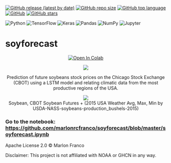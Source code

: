 [![GitHub release (latest by date)](https://img.shields.io/github/v/release/marlonrcfranco/soyforecast)](https://github.com/marlonrcfranco/soyforecast/releases)
[![GitHub repo size](https://img.shields.io/github/repo-size/marlonrcfranco/soyforecast)](https://github.com/marlonrcfranco/soyforecast)
[![GitHub top language](https://img.shields.io/github/languages/top/marlonrcfranco/soyforecast)](https://github.com/marlonrcfranco/soyforecast)
[![GitHub](https://img.shields.io/github/license/marlonrcfranco/soyforecast)](https://github.com/marlonrcfranco/soyforecast/blob/master/LICENSE)
[![GitHub stars](https://img.shields.io/github/stars/marlonrcfranco/soyforecast?style=social)](https://github.com/marlonrcfranco/soyforecast/stargazers)

![Python](https://img.shields.io/badge/python%20-%2314354C.svg?style=flat-square&logo=python&logoColor=white)
![TensorFlow](https://img.shields.io/badge/TensorFlow%20-%23FF6F00.svg?&style=flat-square&logo=TensorFlow&logoColor=white)
![Keras](https://img.shields.io/badge/Keras%20-%23D00000.svg?&style=flat-square&logo=Keras&logoColor=white)
![Pandas](https://img.shields.io/badge/pandas%20-%23150458.svg?&style=flat-square&logo=pandas&logoColor=white)
![NumPy](https://img.shields.io/badge/numpy%20-%23013243.svg?&style=flat-square&logo=numpy&logoColor=white)
![Jupyter](https://img.shields.io/badge/Jupyter%20-%23F37626.svg?&style=flat-square&logo=Jupyter&logoColor=white)

# soyforecast

<p align="center">
  <a href="https://colab.research.google.com/github/marlonrcfranco/soyforecast/blob/master/soyforecast.ipynb">
    <img alt="Open In Colab" src="https://colab.research.google.com/assets/colab-badge.svg"/>
  </a>
</p>
  
<p align="center">
  <img src="https://github.com/marlonrcfranco/soyforecast/raw/master/Selection_244.png?raw=true">
</p>

<p align="center">
Prediction of future soybeans stock prices on the Chicago Stock Exchange (CBOT) using a LSTM model and relating climatic data from the most productive regions of the USA.
</p>

<p align="center">
  <img src="https://github.com/marlonrcfranco/soyforecast/raw/master/RMSE_18.789.png?raw=true">
  <br>
  Soybean, CBOT Soybean Futures + (2015 USA Weather Avg, Max, Min by USDA-NASS-soybeans-production_bushels-2015)
</p>

### Go to the notebook: https://github.com/marlonrcfranco/soyforecast/blob/master/soyforecast.ipynb

Apache License 2.0 © Marlon Franco

Disclaimer: This project is not affiliated with NOAA or GHCN in any way.
